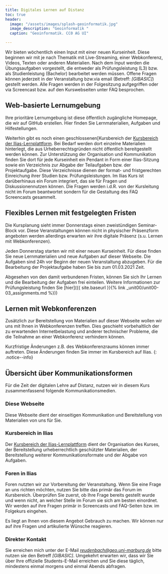 ```yaml
---
title: Digitales Lernen auf Distanz
toc: true
header:
  image: "/assets/images/splash-geoinformatik.jpg"
  image_description: "Geoinformatik "
  caption: "Geoinformatik. CC0 AG UI"

---
```


Wir bieten wöchentlich einen Input mit einer neuen Kurseinheit. Diese beginnen wir mit je nach Thematik mit  Live-Streaming, einer Webkonferenz, Videos, Texten oder anderen Materialien. Nach dem Input werden die Übungsaufgaben vorgestellt, die entweder als Prüfungsleistung (L3) bzw. als Studienleistung  (Bachelor) bearbeitet werden müssen. Offene Fragen können jederzeit in der Veranstaltung bzw.via email (Betreff: *[GIBASIC]*) gestellt werden. Alle Fragen werden in der Folgesitzung aufgegriffen oder via Screencast bzw. auf den Kurswebseiten unter FAQ besprochen. 

## Web-basierte Lernumgebung

Ihre prioritäre Lernumgebung ist diese öffentlich zugängliche Homepage, die wir auf GitHub erstellen. Hier finden Sie Lernmaterialien, Aufgaben und Hilfestellungen.

Weiterhin gibt es noch einen geschlossenen[Kursbereich der [Kursbereich der Ilias-Lernplattform](https://ilias.uni-marburg.de/ilias.php?ref_id=2158041&cmd=frameset&cmdClass=ilrepositorygui&cmdNode=w2&baseClass=ilRepositoryGUI). Bei Bedarf werden dort einzelne Materialien hinterlegt, die aus Urheberrechtsgründen nicht öffentlich bereitgestellt werden können. Zur Unterstützung der Organisation und Kommunikation finden Sie dort für jede Kurseinheit ein Pendant in Form einer Ilias-Sitzung sowie ein Verzeichnis zur Abgabe der Teilaufgaben bzw. der Projektaufgabe. Diese Verzeichnisse dienen der format- und fristgerechten Einreichung ihrer Studien bzw. Prüfungsleistungen.
Im Ilias Kurs ist darüberhinaus ein Forum integriert, das sie für Fragen und Diskussionennutzen können. Die Fragen werden i.d.R. von der Kursleitung nicht im Forum beantwortet sondern für die Gestaltung des FAQ Screencasts gesammelt.

## Flexibles Lernen mit festgelegten Fristen
Die Kursplanung sieht immer Donnerstags einen zweistündigen Seminar-Block vor. Diese Veranstaltungen können nicht in physischer Präsenzform angeboten werden allerdings erwarten wir ihre digitale Präsenz (s.u. Lernen mit Webkonferenzen).

Jeden Donnerstag starten wir mit einer neuen Kurseinheit. Für diese finden Sie neue Lernmaterialien und neue Aufgaben auf dieser Webseite. Die Aufgaben sind 24h vor Beginn der neuen Veranstaltung abzugeben. Für die Bearbeitung der Projektaufgabe haben Sie bis zum 01.03.2021 Zeit.

Abgesehen von den damit verbundenen Fristen, können Sie sich Ihr Lernen und die Bearbeitung der Aufgaben frei einteilen. Weitere Informationen zur Prüfungsleistung finden Sie [hier]({{ site.baseurl }}{% link _unit00/unit00-03_assignments.md %}))


## Lernen mit Webkonferenzen
Zusätzlich zur Bereitstellung von Materialien auf dieser Webseite wollen wir uns mit Ihnen in Webkonferenzen treffen. Dies geschieht vorbehaltlich der zu erwartenden Internetbelastung und anderer technischer Probleme, die die Teilnahme an einer Webkonferenz verhindern können. 

Kurzfristige Änderungen z.B. des Webkonferenzraums können immer auftreten. Diese Änderungen finden Sie immer im Kursbereich auf Ilias.
{: .notice--info}


## Übersicht über Kommunikationsformen

Für die Zeit der digitalen Lehre auf Distanz, nutzen wir in diesem Kurs zusammenfassend folgende Kommunikationsmedien.

### Diese Webseite
Diese Webseite dient der einseitigen Kommunikation und Bereitstellung von Materialien von uns für Sie.

### Kursbereich in Ilias
Der [Kursbereich der Ilias-Lernplattform](https://ilias.uni-marburg.de/ilias.php?ref_id=2158041&cmd=frameset&cmdClass=ilrepositorygui&cmdNode=w2&baseClass=ilRepositoryGUI) dient der Organisation des Kurses, der Bereitstellung urheberrechtlich geschützter Materialien, der Bereitstellung weiterer Kommunikationsformate und der Abgabe von Aufgaben.

### Foren in Ilias
Foren nutzten wir zur Vorbereitung der Veranstaltung. Wenn Sie eine Frage an uns richten möchten, nutzen Sie bitte das primär das Forum im Kursbereich. Überprüfen Sie zuerst, ob Ihre Frage bereits gestellt wurde und wenn nicht, an welcher Stelle im Forum sie sich am besten einordnet. Wir werden auf ihre Fragen primär in Screencasts und FAQ-Seiten bzw. im Folgekurs eingehen. 

Es liegt an Ihnen von diesem Angebot Gebrauch zu machen. Wir können nur auf ihre Fragen und artikulierte Wünsche reagieren.


### Direkter Kontakt
Sie erreichen mich unter der E-Mail *reudenbach@geo.uni-marburg.de* bitte nutzen sie den Betreff *[GIBASIC]*. Umgekehrt erwarten wir, dass wir Sie über Ihre offizielle Students-E-Mail erreichen und Sie diese täglich, mindestens einmal morgens und einmal Abends abfragen.


